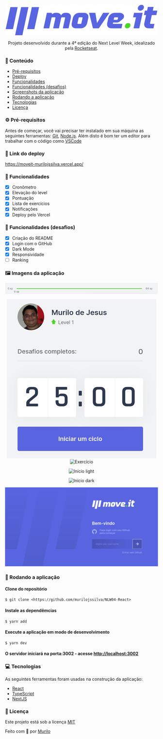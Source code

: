 <p align="center">
	<img src="./public/logo-full.svg"/>
</p>

<p align="center">Projeto desenvolvido durante a 4ª edição do Next Level Week, idealizado pela <a href="https://github.com/rocketseat">Rocketseat</a>.</p>

### :pushpin: Conteúdo

- [Pré-requisitos](#pre-requisitos)
- [Deploy](#deploy)
- [Funcionalidades](#funcionalidades-desafios)
- [Funcionalidades (desafios)](#desafios)
- [Screenshots da aplicação](#screenshots)
- [Rodando a aplicação](#rodando-a-aplicacao)
- [Tecnologias](#tecnologias)
- [Licença](#licenca)

### :gear: Pré-requisitos

Antes de começar, você vai precisar ter instalado em sua máquina as seguintes ferramentas:
[Git](https://git-scm.com), [Node.js](https://nodejs.org/en/). 
Além disto é bom ter um editor para trabalhar com o código como [VSCode](https://code.visualstudio.com/)

### :link: Link do deploy

<p>
	<a href="https://moveit-murilojssilva.vercel.app/">https://moveit-murilojssilva.vercel.app/</a>
</p>

### :hammer: Funcionalidades

- [x] Cronômetro
- [x] Elevação do level
- [x] Pontuação
- [x] Lista de exercícios
- [x] Notificações
- [X] Deploy pelo Vercel

### :wrench: Funcionalidades (desafios)

- [x] Criação do README
- [x] Login com o GitHub
- [x] Dark Mode
- [x] Responsividade
- [ ] Ranking

### :framed_picture: Imagens da aplicação

<p align="center">
	<img alt="Barra de level" src="./public/readme/Barra de level.png" />
</p>

<p align="center">
	<img alt="Countdown" src="./public/readme/Countdown.png" />
	<img alt="Exercício" src="./public/readme/Exercício.png" />
</p>

<p align="center">
	<img alt="Início light" src="./public/readme/Início light.png" />
</p>

<p align="center">
	<img alt="Início dark" src="./public/readme/Início dark.png" />
</p>

<p align="center">
	<img alt="Login Github" src="./public/readme/Login Github.png" />
</p>

### :rocket: Rodando a aplicação

#### Clone do repositório

```shell
$ git clone <https://github.com/murilojssilva/NLW04-React>
```

#### Instale as dependêmcias

```shell
$ yarn add
```

#### Execute a aplicação em modo de desenvolvimento

```shell
$ yarn dev
```

#### O servidor iniciará na porta:3002 - acesse <http://localhost:3002>

### :computer: Tecnologias

As seguintes ferramentas foram usadas na construção da aplicação:

- [React](https://pt-br.reactjs.org/)
- [TypeScript](https://www.typescriptlang.org/)
- [NextJS](https://github.com/vercel/next.js/)

### :book: Licença 

Este projeto está sob a licença [MIT](https://github.com/murilojssilva/NLW04-React/blob/main/LICENSE)

<o align="center">Feito com :black_heart: por [Murilo](https://github.com/murilojssilva)</o>